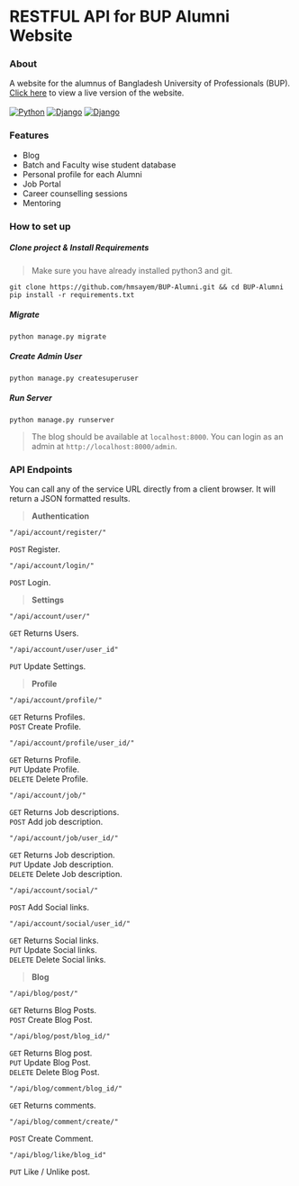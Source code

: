 # RESTFUL API for BUP Alumni Website
### About
A website for the alumnus of Bangladesh University of Professionals (BUP).
[Click here](http://bup.pythonanywhere.com/) to view a live version of the website. <br> <br>
[![Python](https://img.shields.io/badge/Python-3.8-critical)]()
[![Django](https://img.shields.io/badge/Django-3.1-green)]()
[![Django](https://img.shields.io/badge/DRF-3.12-yellowgreen)]()

### Features

- Blog
- Batch and Faculty wise student database
- Personal profile for each Alumni
- Job Portal
- Career counselling sessions
- Mentoring


### How to set up
##### Clone project & Install Requirements
> Make sure you have already installed python3 and git.
```
git clone https://github.com/hmsayem/BUP-Alumni.git && cd BUP-Alumni
pip install -r requirements.txt
```
##### Migrate
```
python manage.py migrate
```
##### Create Admin User
```
python manage.py createsuperuser
```
##### Run Server
```
python manage.py runserver
```
>  The blog should be available at `localhost:8000`. You can login as an admin at `http://localhost:8000/admin`.

### API Endpoints
You can call any of the service URL directly from a client browser. It will return a JSON formatted results.
> <strong> Authentication </strong>
```
"/api/account/register/" 
```
`POST` Register.
```
"/api/account/login/" 
```
`POST` Login.

> <strong> Settings </strong>

```
"/api/account/user/"
```
`GET`  Returns Users. 
```
"/api/account/user/user_id"
```
`PUT` Update Settings. 

> <strong> Profile </strong>

```
"/api/account/profile/"
```
`GET`  Returns Profiles. <br> 
`POST` Create Profile. 

```
"/api/account/profile/user_id/"
```
`GET`  Returns Profile.<br> 
`PUT` Update Profile.<br>
`DELETE` Delete Profile.

```
"/api/account/job/"
```
`GET`  Returns Job descriptions. <br> 
`POST` Add job description.

```
"/api/account/job/user_id/"
```
`GET`  Returns Job description.<br> 
`PUT` Update Job description. <br>
`DELETE` Delete Job description.
 
```
"/api/account/social/"
```
`POST` Add Social links.
```
"/api/account/social/user_id/"
```
`GET`  Returns Social links.<br> 
`PUT` Update Social links. <br>
`DELETE` Delete Social links.
 

> <strong> Blog </strong>
```
"/api/blog/post/"
```
`GET` Returns Blog Posts. <br>
`POST` Create Blog Post.
```
"/api/blog/post/blog_id/"
```
`GET` Returns Blog post. <br>
`PUT` Update Blog Post. <br>
`DELETE` Delete Blog Post.

```
"/api/blog/comment/blog_id/"
```
`GET` Returns comments.

```
"/api/blog/comment/create/"
```

`POST` Create Comment.

```
"/api/blog/like/blog_id"
```
`PUT` Like / Unlike post.

